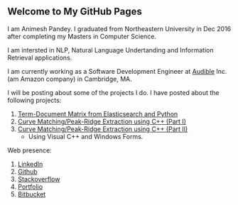 ## Welcome to My GitHub Pages

I am Animesh Pandey. I graduated from Northeastern University in Dec 2016 after completing my Masters in Computer Science.

I am intersted in NLP, Natural Language Undertanding and Information Retrieval applications.

I am currently working as a Software Development Engineer at [Audible](http://www.audible.com/) Inc. (am Amazon company) in Cambridge, MA.

I will be posting about some of the projects I do. I have posted about the following projects:

1. [Term-Document Matrix from Elasticsearch and Python](https://apanimesh061.github.io/projects/esTermDocMat)
2. [Curve Matching/Peak-Ridge Extraction using C++ (Part I)](https://apanimesh061.github.io/projects/curvematcher)
3. [Curve Matching/Peak-Ridge Extraction using C++ (Part II)](https://apanimesh061.github.io/projects/curvematcher#part-ii)
   * Using Visual C++ and Windows Forms.

Web presence:

1. [LinkedIn](https://www.linkedin.com/in/animeshpandey/)
2. [Github](https://github.com/apanimesh061)
3. [Stackoverflow](http://stackoverflow.com/users/1461896/animesh-pandey?tab=profile)
4. [Portfolio](http://animeshpandey.wixsite.com/personal)
5. [Bitbucket](https://bitbucket.org/animeshpandey/)
